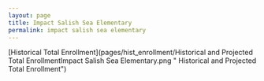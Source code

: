 ```yaml
---
layout: page
title: Impact Salish Sea Elementary
permalink: impact salish sea elementary
---
```



[Historical Total Enrollment](pages/hist_enrollment/Historical and Projected Total EnrollmentImpact Salish Sea Elementary.png " Historical and Projected Total Enrollment")

